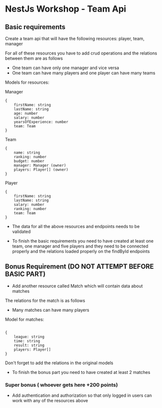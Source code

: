 # NestJs Workshop - Team Api

## Basic requirements

Create a team api that will have the following resources: player, team, manager

For all of these resources you have to add crud operations and the relations between them are as follows

- One team can have only one manager and vice versa
- One team can have many players and one player can have many teams

Models for resources:

Manager

```
{
    firstName: string
    lastName: string
    age: number
    salary: number
    yearsOfExperience: number
    team: Team
}
```

Team

```
{
    name: string
    ranking: number
    budget: number
    manager: Manager (owner)
    players: Player[] (owner)
}
```

Player

```
{
    firstName: string
    lastName: string
    salary: number
    ranking: number
    team: Team
}

```

- The data for all the above resources and endpoints needs to be validated

- To finish the basic requirements you need to have created at least one team, one manager and five players and they need to be connected properly and the relations loaded properly on the findById endpoints

## Bonus Requirement (DO NOT ATTEMPT BEFORE BASIC PART)

- Add another resource called Match which will contain data about matches

The relations for the match is as follows

- Many matches can have many players

Model for matches:

```

{
    league: string
    time: string
    result: string
    players: Player[]
}

```

Don't forget to add the relations in the original models

- To finish the bonus part you need to have created at least 2 matches

### Super bonus ( whoever gets here +200 points)

- Add authentication and authorization so that only logged in users can work with any of the resources above
